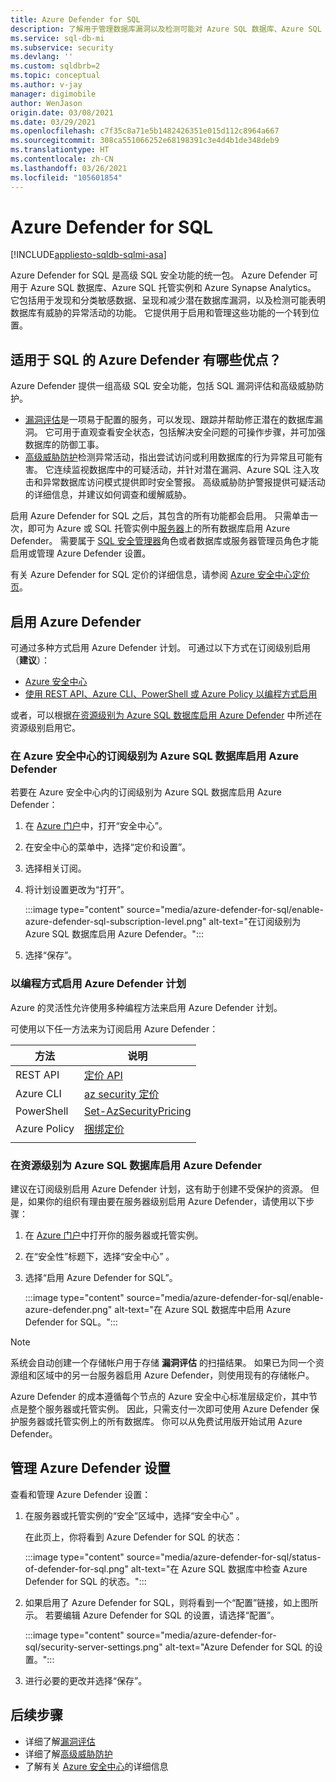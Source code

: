 ```yaml
---
title: Azure Defender for SQL
description: 了解用于管理数据库漏洞以及检测可能对 Azure SQL 数据库、Azure SQL 托管实例或 Azure Synapse 中数据库造成威胁的异常活动的功能。
ms.service: sql-db-mi
ms.subservice: security
ms.devlang: ''
ms.custom: sqldbrb=2
ms.topic: conceptual
ms.author: v-jay
manager: digimobile
author: WenJason
origin.date: 03/08/2021
ms.date: 03/29/2021
ms.openlocfilehash: c7f35c8a71e5b1482426351e015d112c8964a667
ms.sourcegitcommit: 308ca551066252e68198391c3e4d4b1de348deb9
ms.translationtype: HT
ms.contentlocale: zh-CN
ms.lasthandoff: 03/26/2021
ms.locfileid: "105601854"
---
```

# <a name="azure-defender-for-sql"></a>Azure Defender for SQL

[!INCLUDE[appliesto-sqldb-sqlmi-asa](../includes/appliesto-sqldb-sqlmi-asa.md)]

Azure Defender for SQL 是高级 SQL 安全功能的统一包。 Azure Defender 可用于 Azure SQL 数据库、Azure SQL 托管实例和 Azure Synapse Analytics。 它包括用于发现和分类敏感数据、呈现和减少潜在数据库漏洞，以及检测可能表明数据库有威胁的异常活动的功能。 它提供用于启用和管理这些功能的一个转到位置。

## <a name="what-are-the-benefits-of-azure-defender-for-sql"></a>适用于 SQL 的 Azure Defender 有哪些优点？

Azure Defender 提供一组高级 SQL 安全功能，包括 SQL 漏洞评估和高级威胁防护。
- [漏洞评估](sql-vulnerability-assessment.md)是一项易于配置的服务，可以发现、跟踪并帮助修正潜在的数据库漏洞。 它可用于直观查看安全状态，包括解决安全问题的可操作步骤，并可加强数据库的防御工事。
- [高级威胁防护](threat-detection-overview.md)检测异常活动，指出尝试访问或利用数据库的行为异常且可能有害。 它连续监视数据库中的可疑活动，并针对潜在漏洞、Azure SQL 注入攻击和异常数据库访问模式提供即时安全警报。 高级威胁防护警报提供可疑活动的详细信息，并建议如何调查和缓解威胁。

启用 Azure Defender for SQL 之后，其包含的所有功能都会启用。 只需单击一次，即可为 Azure 或 SQL 托管实例中[服务器](logical-servers.md)上的所有数据库启用 Azure Defender。 需要属于 [SQL 安全管理器](../../role-based-access-control/built-in-roles.md#sql-security-manager)角色或者数据库或服务器管理员角色才能启用或管理 Azure Defender 设置。

有关 Azure Defender for SQL 定价的详细信息，请参阅 [Azure 安全中心定价页](https://azure.cn/pricing/details/security-center/)。

## <a name="enable-azure-defender"></a>启用 Azure Defender 
可通过多种方式启用 Azure Defender 计划。 可通过以下方式在订阅级别启用（**建议**）：

- [Azure 安全中心](#enable-azure-defender-for-azure-sql-database-at-the-subscription-level-from-azure-security-center)
- [使用 REST API、Azure CLI、PowerShell 或 Azure Policy 以编程方式启用](#enable-azure-defender-plans-programatically)

或者，可以根据[在资源级别为 Azure SQL 数据库启用 Azure Defender](#enable-azure-defender-for-azure-sql-database-at-the-resource-level) 中所述在资源级别启用它。

### <a name="enable-azure-defender-for-azure-sql-database-at-the-subscription-level-from-azure-security-center"></a>在 Azure 安全中心的订阅级别为 Azure SQL 数据库启用 Azure Defender
若要在 Azure 安全中心内的订阅级别为 Azure SQL 数据库启用 Azure Defender：

1. 在 [Azure 门户](https://portal.azure.cn)中，打开“安全中心”。
1. 在安全中心的菜单中，选择“定价和设置”。
1. 选择相关订阅。
1. 将计划设置更改为“打开”。

    :::image type="content" source="media/azure-defender-for-sql/enable-azure-defender-sql-subscription-level.png" alt-text="在订阅级别为 Azure SQL 数据库启用 Azure Defender。":::

1. 选择“保存”。


### <a name="enable-azure-defender-plans-programatically"></a>以编程方式启用 Azure Defender 计划 

Azure 的灵活性允许使用多种编程方法来启用 Azure Defender 计划。 

可使用以下任一方法来为订阅启用 Azure Defender： 

| 方法       | 说明                                                                                                                                       |
|--------------|----------------------------------------------------------------------------------------------------------------------------------------------------|
| REST API     | [定价 API](https://docs.microsoft.com/rest/api/securitycenter/pricings)                                                                                                  |
| Azure CLI    | [az security 定价](/cli/security/pricing)                                                                                                 |
| PowerShell   | [Set-AzSecurityPricing](https://docs.microsoft.com/powershell/module/az.security/set-azsecuritypricing)                                                                      |
| Azure Policy | [捆绑定价](https://github.com/Azure/Azure-Security-Center/blob/master/Pricing%20%26%20Settings/ARM%20Templates/Set-ASC-Bundle-Pricing.json) |
|              |                                                                                                                                                    |

### <a name="enable-azure-defender-for-azure-sql-database-at-the-resource-level"></a>在资源级别为 Azure SQL 数据库启用 Azure Defender

建议在订阅级别启用 Azure Defender 计划，这有助于创建不受保护的资源。 但是，如果你的组织有理由要在服务器级别启用 Azure Defender，请使用以下步骤：

1. 在 [Azure 门户](https://portal.azure.cn)中打开你的服务器或托管实例。
1. 在“安全性”标题下，选择“安全中心” 。
1. 选择“启用 Azure Defender for SQL”。

    :::image type="content" source="media/azure-defender-for-sql/enable-azure-defender.png" alt-text="在 Azure SQL 数据库中启用 Azure Defender for SQL。":::

> [!NOTE]
> 系统会自动创建一个存储帐户用于存储 **漏洞评估** 的扫描结果。 如果已为同一个资源组和区域中的另一台服务器启用 Azure Defender，则使用现有的存储帐户。
>
> Azure Defender 的成本遵循每个节点的 Azure 安全中心标准层级定价，其中节点是整个服务器或托管实例。 因此，只需支付一次即可使用 Azure Defender 保护服务器或托管实例上的所有数据库。 你可以从免费试用版开始试用 Azure Defender。


## <a name="manage-azure-defender-settings"></a>管理 Azure Defender 设置

查看和管理 Azure Defender 设置：

1. 在服务器或托管实例的“安全”区域中，选择“安全中心” 。

    在此页上，你将看到 Azure Defender for SQL 的状态：

    :::image type="content" source="media/azure-defender-for-sql/status-of-defender-for-sql.png" alt-text="在 Azure SQL 数据库中检查 Azure Defender for SQL 的状态。":::

1. 如果启用了 Azure Defender for SQL，则将看到一个“配置”链接，如上图所示。 若要编辑 Azure Defender for SQL 的设置，请选择“配置”。

    :::image type="content" source="media/azure-defender-for-sql/security-server-settings.png" alt-text="Azure Defender for SQL 的设置。":::

1. 进行必要的更改并选择“保存”。


## <a name="next-steps"></a>后续步骤

- 详细了解[漏洞评估](sql-vulnerability-assessment.md)
- 详细了解[高级威胁防护](threat-detection-configure.md)
- 了解有关 [Azure 安全中心](../../security-center/security-center-introduction.md)的详细信息